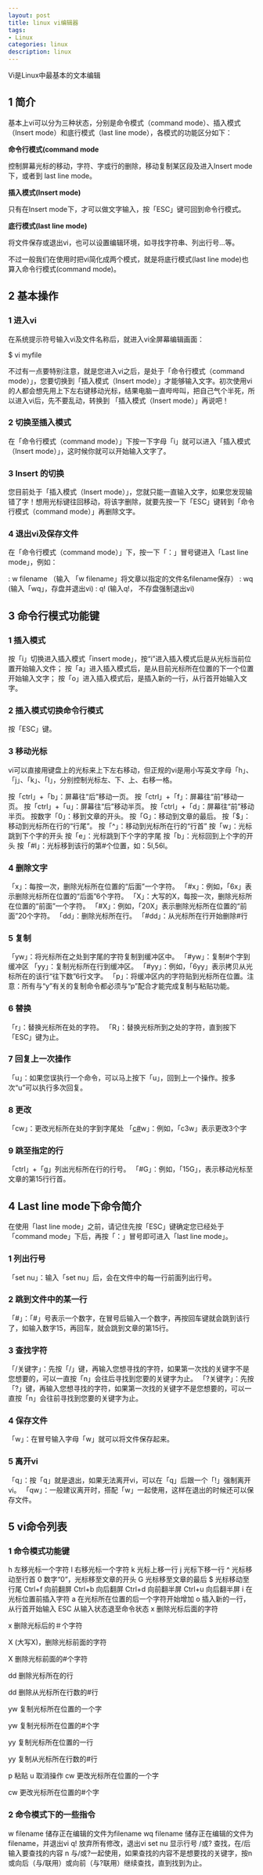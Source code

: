 ```yaml
---
layout: post
title: linux vi编辑器
tags:
- Linux
categories: linux
description: linux
---
```


Vi是Linux中最基本的文本编辑

<!-- more --> 

## 1 简介

基本上vi可以分为三种状态，分别是命令模式（command mode）、插入模式（Insert mode）和底行模式（last line mode），各模式的功能区分如下：

**命令行模式(command mode**

控制屏幕光标的移动，字符、字或行的删除，移动复制某区段及进入Insert mode下，或者到 last line mode。

**插入模式(Insert mode)**

只有在Insert mode下，才可以做文字输入，按「ESC」键可回到命令行模式。

**底行模式(last line mode)**

将文件保存或退出vi，也可以设置编辑环境，如寻找字符串、列出行号…等。

不过一般我们在使用时把vi简化成两个模式，就是将底行模式(last line mode)也算入命令行模式(command mode)。

## 2 基本操作

### 1 进入vi

在系统提示符号输入vi及文件名称后，就进入vi全屏幕编辑画面：

$ vi myfile

不过有一点要特别注意，就是您进入vi之后，是处于「命令行模式（command mode）」，您要切换到「插入模式（Insert mode）」才能够输入文字。初次使用vi的人都会想先用上下左右键移动光标，结果电脑一直哔哔叫，把自己气个半死，所以进入vi后，先不要乱动，转换到 「插入模式（Insert mode）」再说吧！

### 2 切换至插入模式

在「命令行模式（command mode）」下按一下字母「i」就可以进入「插入模式（Insert mode）」，这时候你就可以开始输入文字了。

### 3 Insert 的切换

您目前处于「插入模式（Insert mode）」，您就只能一直输入文字，如果您发现输错了字！想用光标键往回移动，将该字删除，就要先按一下「ESC」键转到「命令行模式（command mode）」再删除文字。

### 4 退出vi及保存文件

在「命令行模式（command mode）」下，按一下「：」冒号键进入「Last line mode」，例如：

: w filename （输入 「w filename」将文章以指定的文件名filename保存）
: wq (输入「wq」，存盘并退出vi)
: q! (输入q!， 不存盘强制退出vi)

## 3 命令行模式功能键

### 1 插入模式

按「i」切换进入插入模式「insert mode」，按“i”进入插入模式后是从光标当前位置开始输入文件；
按「a」进入插入模式后，是从目前光标所在位置的下一个位置开始输入文字；
按「o」进入插入模式后，是插入新的一行，从行首开始输入文字。

### 2 插入模式切换命令行模式

按「ESC」键。

### 3 移动光标

vi可以直接用键盘上的光标来上下左右移动，但正规的vi是用小写英文字母「h」、「j」、「k」、「l」，分别控制光标左、下、上、右移一格。

按「ctrl」+「b」：屏幕往“后”移动一页。
按「ctrl」+「f」：屏幕往“前”移动一页。
按「ctrl」+「u」：屏幕往“后”移动半页。
按「ctrl」+「d」：屏幕往“前”移动半页。
按数字「0」：移到文章的开头。
按「G」：移动到文章的最后。
按「$」：移动到光标所在行的“行尾”。
按「^」：移动到光标所在行的“行首”
按「w」：光标跳到下个字的开头
按「e」：光标跳到下个字的字尾
按「b」：光标回到上个字的开头
按「#l」：光标移到该行的第#个位置，如：5l,56l。

### 4 删除文字

「x」：每按一次，删除光标所在位置的“后面”一个字符。
「#x」：例如，「6x」表示删除光标所在位置的“后面”6个字符。
「X」：大写的X，每按一次，删除光标所在位置的“前面”一个字符。
「#X」：例如，「20X」表示删除光标所在位置的“前面”20个字符。
「dd」：删除光标所在行。
「#dd」：从光标所在行开始删除#行

### 5 复制

「yw」：将光标所在之处到字尾的字符复制到缓冲区中。
「#yw」：复制#个字到缓冲区
「yy」：复制光标所在行到缓冲区。
「#yy」：例如，「6yy」表示拷贝从光标所在的该行“往下数”6行文字。
「p」：将缓冲区内的字符贴到光标所在位置。注意：所有与“y”有关的复制命令都必须与“p”配合才能完成复制与粘贴功能。

### 6 替换

「r」：替换光标所在处的字符。
「R」：替换光标所到之处的字符，直到按下「ESC」键为止。

### 7 回复上一次操作

「u」：如果您误执行一个命令，可以马上按下「u」，回到上一个操作。按多次“u”可以执行多次回复。

### 8 更改

「cw」：更改光标所在处的字到字尾处
「[c#](http://www.2cto.com/kf/ware/cs/)w」：例如，「c3w」表示更改3个字

### 9 跳至指定的行

「ctrl」+「g」列出光标所在行的行号。
「#G」：例如，「15G」，表示移动光标至文章的第15行行首。

## 4 Last line mode下命令简介

在使用「last line mode」之前，请记住先按「ESC」键确定您已经处于「command mode」下后，再按「：」冒号即可进入「last line mode」。

### 1 列出行号

「set nu」：输入「set nu」后，会在文件中的每一行前面列出行号。

### 2 跳到文件中的某一行

「#」：「#」号表示一个数字，在冒号后输入一个数字，再按回车键就会跳到该行了，如输入数字15，再回车，就会跳到文章的第15行。

### 3 查找字符 

「/关键字」：先按「/」键，再输入您想寻找的字符，如果第一次找的关键字不是您想要的，可以一直按「n」会往后寻找到您要的关键字为止。
「?关键字」：先按「?」键，再输入您想寻找的字符，如果第一次找的关键字不是您想要的，可以一直按「n」会往前寻找到您要的关键字为止。

### 4 保存文件

「w」：在冒号输入字母「w」就可以将文件保存起来。

### 5 离开vi

「q」：按「q」就是退出，如果无法离开vi，可以在「q」后跟一个「!」强制离开vi。
「qw」：一般建议离开时，搭配「w」一起使用，这样在退出的时候还可以保存文件。

## 5  vi命令列表

### 1 命令模式功能键

h 左移光标一个字符
l 右移光标一个字符
k 光标上移一行
j 光标下移一行
^ 光标移动至行首
0 数字“0”，光标移至文章的开头
G 光标移至文章的最后
$ 光标移动至行尾
Ctrl+f 向前翻屏
Ctrl+b 向后翻屏
Ctrl+d 向前翻半屏
Ctrl+u 向后翻半屏
i 在光标位置前插入字符
a 在光标所在位置的后一个字符开始增加
o 插入新的一行，从行首开始输入
ESC 从输入状态退至命令状态
x 删除光标后面的字符

x 删除光标后的＃个字符

X (大写X)，删除光标前面的字符

X 删除光标前面的#个字符

dd 删除光标所在的行

dd 删除从光标所在行数的#行

yw 复制光标所在位置的一个字

yw 复制光标所在位置的#个字

yy 复制光标所在位置的一行

yy 复制从光标所在行数的#行

p 粘贴
u 取消操作
cw 更改光标所在位置的一个字

cw 更改光标所在位置的#个字

### 2 命令模式下的一些指令

w filename 储存正在编辑的文件为filename
wq filename
储存正在编辑的文件为filename，并退出vi
q! 放弃所有修改，退出vi
set nu 显示行号
/或? 查找，在/后输入要查找的内容
n 与/或?一起使用，如果查找的内容不是想要找的关键字，按n或向后（与/联用）或向前（与?联用）继续查找，直到找到为止。

















